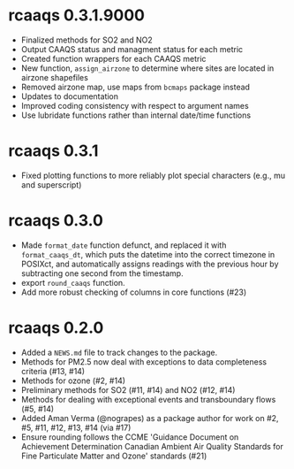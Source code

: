 # rcaaqs 0.3.1.9000

* Finalized methods for SO2 and NO2
* Output CAAQS status and managment status for each metric
* Created function wrappers for each CAAQS metric
* New function, `assign_airzone` to determine where sites are located in airzone shapefiles
* Removed airzone map, use maps from `bcmaps` package instead
* Updates to documentation
* Improved coding consistency with respect to argument names
* Use lubridate functions rather than internal date/time functions

# rcaaqs 0.3.1

* Fixed plotting functions to more reliably plot special characters (e.g., mu and superscript)

# rcaaqs 0.3.0

* Made `format_date` function defunct, and replaced it with `format_caaqs_dt`, which puts the 
datetime into the correct timezone in POSIXct, and automatically assigns readings with the 
previous hour by subtracting one second from the timestamp.
* export `round_caaqs` function.
* Add more robust checking of columns in core functions (#23)

# rcaaqs 0.2.0

* Added a `NEWS.md` file to track changes to the package.
* Methods for PM2.5 now deal with exceptions to data completeness criteria (#13, #14)
* Methods for ozone (#2, #14)
* Preliminary methods for SO2 (#11, #14) and NO2 (#12, #14)
* Methods for dealing with exceptional events and transboundary flows (#5, #14)
* Added Aman Verma (@nograpes) as a package author for work on #2, #5, #11, #12, #13, #14 (via #17)
* Ensure rounding follows the CCME 'Guidance Document on Achievement Determination Canadian Ambient Air Quality Standards for Fine Particulate Matter and Ozone' standards (#21)
